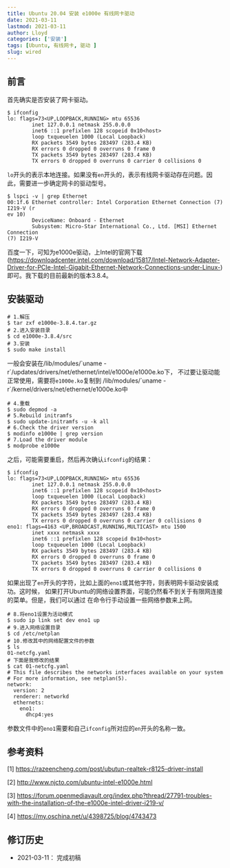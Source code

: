 ```yaml
---
title: Ubuntu 20.04 安装 e1000e 有线网卡驱动
date: 2021-03-11
lastmod: 2021-03-11
author: Lloyd
categories: ['安装']
tags: [Ubuntu, 有线网卡, 驱动 ]
slug: wired
---
```


## 前言
首先确实是否安装了网卡驱动。
```
$ ifconfig
lo: flags=73<UP,LOOPBACK,RUNNING> mtu 65536
        inet 127.0.0.1 netmask 255.0.0.0
        inet6 ::1 prefixlen 128 scopeid 0x10<host>
        loop txqueuelen 1000 (Local Loopback)
        RX packets 3549 bytes 283497 (283.4 KB)
        RX errors 0 dropped 0 overruns 0 frame 0
        TX packets 3549 bytes 283497 (283.4 KB)
        TX errors 0 dropped 0 overruns 0 carrier 0 collisions 0
```
`lo`开头的表示本地连接。如果没有`en`开头的，表示有线网卡驱动存在问题。因此，需要进一步确定网卡的驱动型号。

```
$ lspci -v | grep Ethernet
00:1f.6 Ethernet controller: Intel Corporation Ethernet Connection (7) I219-V (r
ev 10)
        DeviceName: Onboard - Ethernet
        Subsystem: Micro-Star International Co., Ltd. [MSI] Ethernet Connection 
(7) I219-V
```

百度一下，可知为e1000e驱动，上Intel的官网下载(https://downloadcenter.intel.com/download/15817/Intel-Network-Adapter-Driver-for-PCIe-Intel-Gigabit-Ethernet-Network-Connections-under-Linux-)
即可。我下载的目前最新的版本3.8.4。

## 安装驱动

```
# 1.解压
$ tar zxf e1000e-3.8.4.tar.gz
# 2.进入安装目录
$ cd e1000e-3.8.4/src
# 3.安装
$ sudo make install
```

一般会安装在/lib/modules/\`uname -r\`/updates/drivers/net/ethernet/intel/e1000e/e1000e.ko下，
不过要让驱动能正常使用，需要将`e1000e.ko`复制到 /lib/modules/\`uname -r\`/kernel/drivers/net/ethernet/e1000e.ko中

```
# 4.重载
$ sudo depmod -a
# 5.Rebuild initramfs
$ sudo update-initramfs -u -k all
# 6.Check the driver version
$ modinfo e1000e | grep version
# 7.Load the driver module
$ modprobe e1000e
```

之后，可能需要重启，然后再次确认`ifconfig`的结果：
```
$ ifconfig
lo: flags=73<UP,LOOPBACK,RUNNING> mtu 65536
        inet 127.0.0.1 netmask 255.0.0.0
        inet6 ::1 prefixlen 128 scopeid 0x10<host>
        loop txqueuelen 1000 (Local Loopback)
        RX packets 3549 bytes 283497 (283.4 KB)
        RX errors 0 dropped 0 overruns 0 frame 0
        TX packets 3549 bytes 283497 (283.4 KB)
        TX errors 0 dropped 0 overruns 0 carrier 0 collisions 0
eno1: flags=4163 <UP,BROADCAST,RUNNING,MULTICAST> mtu 1500
        inet xxxx netmask xxxx
        inet6 ::1 prefixlen 128 scopeid 0x10<host>
        loop txqueuelen 1000 (Local Loopback)
        RX packets 3549 bytes 283497 (283.4 KB)
        RX errors 0 dropped 0 overruns 0 frame 0
        TX packets 3549 bytes 283497 (283.4 KB)
        TX errors 0 dropped 0 overruns 0 carrier 0 collisions 0
```
如果出现了`en`开头的字符，比如上面的`eno1`或其他字符，则表明网卡驱动安装成功。这时候，
如果打开Ubuntu的网络设置界面，可能仍然看不到关于有限网连接的菜单。但是，我们可以通过
在命令行手动设置一些网络参数来上网。

```
# 8.将eno1设置为活动模式
$ sudo ip link set dev eno1 up
# 9.进入网络设置目录
$ cd /etc/netplan
# 10.修改其中的网络配置文件的参数
$ ls
01-netcfg.yaml
# 下面是我修改的结果
$ cat 01-netcfg.yaml
# This file describes the networks interfaces available on your system
# For more information, see netplan(5).
network:
  version: 2
  renderer: networkd
  ethernets:
    eno1:
      dhcp4:yes
```

参数文件中的`eno1`需要和自己`ifconfig`所对应的`en`开头的名称一致。


## 参考资料
[1] https://razeencheng.com/post/ubutun-realtek-r8125-driver-install

[2] http://www.njcto.com/ubuntu-intel-e1000e.html

[3] https://forum.openmediavault.org/index.php?thread/27791-troubles-with-the-installation-of-the-e1000e-intel-driver-i219-v/

[4] https://my.oschina.net/u/4398725/blog/4743473

## 修订历史
- 2021-03-11： 完成初稿
